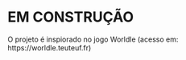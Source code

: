 <H1> EM CONSTRUÇÃO </H1>
<p> O projeto é inspiorado no jogo Worldle (acesso em: https://worldle.teuteuf.fr) </p>
